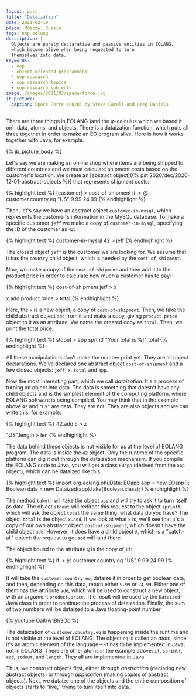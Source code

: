 ```yaml
---
layout: post
title: "Dataization"
date: 2021-02-10
place: Moscow, Russia
tags: oop eolang
description: |
  Objects are purely declarative and passive entities in EOLANG,
  which become alive when being requested to turn
  themselves into data.
keywords:
  - oop
  - object-oriented programming
  - oop research
  - oop research topics
  - oop research subjects
image: /images/2021/02/space-force.jpg
jb_picture:
  caption: Space Force (2020) by Steve Carell and Greg Daniels
---
```


There are three things in EOLANG (and the 𝜑-calculus which we
based it on): data, atoms, and objects. There is a dataization
function, which puts all three together in order to make an EO
program alive. Here is how it works together with Java,
for example.

<!--more-->

{% jb_picture_body %}

Let's say we are making an online shop where items are
being shipped to different countries and we must calculate
shipment costs based on the customer's location. We create
an [abstract object]({% pst 2020/dec/2020-12-01-abstract-objects %})
that represents shipment costs:

{% highlight text %}
[customer] > cost-of-shipment
  if. > @
    customer.country.eq "US"
    9.99
    24.99
{% endhighlight %}

Then, let's say we have an abstract object `customer-in-mysql`,
which represents the customer's information in the MySQL database. To
make a specific customer `jeff` we make a copy of `customer-in-mysql`,
specifying the ID of the customer as `42`:

{% highlight text %}
customer-in-mysql 42 > jeff
{% endhighlight %}

The closed object `jeff` is the customer we are looking for.
We assume that it has the `country` child object, which is needed by
the `cost-of-shipment`.

Now, we make a copy of the `cost-of-shipment` and then
add it to the product price in order to calculate how
much a customer has to pay:

{% highlight text %}
cost-of-shipment jeff > x

x.add product.price > total
{% endhighlight %}

Here, the `x` is a new object, a copy of `cost-of-shipment`. Then,
we take the child abstract object `add` from it and make a copy,
giving `product.price` object to it as an attribute. We name the created copy
as `total`. Then, we print the total price:

{% highlight text %}
stdout > app
  sprintf
    "Your total is %f" total
{% endhighlight %}

All these manipulations don't make the number print yet. They
are all object declarations. We've declared one abstract object
`cost-of-shipment` and a few closed objects: `jeff`, `x`, `total` and
`app`.

Now the most interesting part, which we call _dataization_. It's a process
of turning an object into data. The data is something that doesn't have
any child objects and is the simplest element of the computing platform,
where EOLANG software is being compiled. You may think that in the example
above `42` and `"US"` are data. They are not. They are also objects
and we can write this, for example:

{% highlight text %}
42.add 5 > z

"US".length > len
{% endhighlight %}

The data behind these objects is not visible for us at the level of
EOLANG program. The data is inside the `42` object. Only the runtime
of the specific platform can dig it out through the dataization
mechanism. If you compile the EOLANG code to Java, you will get
a class `EOapp` (derived from the `app` object), which can be dataized
like this:

{% highlight text %}
import org.eolang.phi.Data;
EOapp app = new EOapp();
Boolean data = new Dataized(app).take(Boolean.class);
{% endhighlight %}

The method `take()` will take the object `app` and will try to ask it
to turn itself as data. The object `stdout` will redirect this request
to the object `sprintf`, which will ask the object `total` the same thing:
what data do you have? The object `total` is the object `x.add`.
If we look at what `x` is, we'll see that it's a copy of our own
abstract object `cost-of-shipment`, which doesn't have the child object `add`!
However, it does have a child object `@`, which is a "catch-all" object:
the request to get `add` will land there.

The object bound to the attribute `@` is the copy of `if`:

{% highlight text %}
if. > @
  customer.country.eq "US"
  9.99
  24.99
{% endhighlight %}

It will take the `customer.country.eq`, dataize it in order to get
boolean data, and then, depending on this data, return either `9.99` or `24.99`.
Either one of them has the attribute `add`, which will be used to
construct a new object, with an argument `product.price`. The result
will be used by the `Dataized` Java class in order to continue the process
of dataization. Finally, the sum of two numbers will be dataized to a
Java floating-point number.

{% youtube QaKIw1Bh3Oc %}

The dataization of `customer.country.eq` is happening inside
the runtime and is not visible at the level of EOLANG. The object
`eq` is called an _atom_, since it's an atomic element of the language---it
has to be implemented in Java, not in EOLANG. There are other atoms
in the example above: `if`, `sprintf`, `add`, `stdout`, and `length`.
They all are implemented in Java.

Thus, we construct objects first, either through _abstraction_ (declaring new
abstract objects) or through _application_ (making copies of abstract
objects). Next, we dataize one of the objects and the entire composition
of objects starts to "live," trying to turn itself into data.



